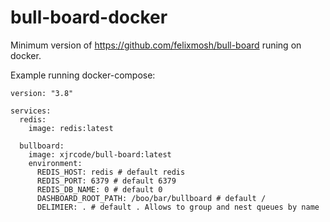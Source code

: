 # bull-board-docker

Minimum version of https://github.com/felixmosh/bull-board runing on docker.

Example running docker-compose:

```
version: "3.8"

services:
  redis:
    image: redis:latest

  bullboard:
    image: xjrcode/bull-board:latest
    environment:
      REDIS_HOST: redis # default redis
      REDIS_PORT: 6379 # default 6379
      REDIS_DB_NAME: 0 # default 0
      DASHBOARD_ROOT_PATH: /boo/bar/bullboard # default /
      DELIMIER: . # default . Allows to group and nest queues by name
```
